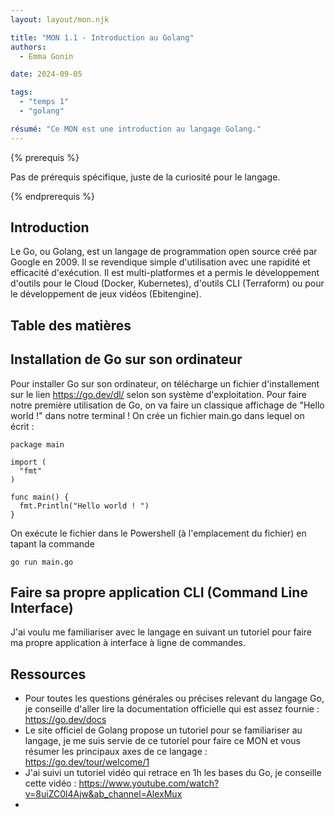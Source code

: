 ```yaml
---
layout: layout/mon.njk

title: "MON 1.1 - Introduction au Golang"
authors:
  - Emma Gonin

date: 2024-09-05

tags: 
  - "temps 1"
  - "golang"

résumé: "Ce MON est une introduction au langage Golang."
---
```


{% prerequis %}

Pas de prérequis spécifique, juste de la curiosité pour le langage. 

{% endprerequis %}

## Introduction
Le Go, ou Golang, est un langage de programmation open source créé par Google en 2009. Il se revendique simple d'utilisation avec une rapidité et efficacité d'exécution. Il est multi-platformes et a permis le développement d'outils pour le Cloud (Docker, Kubernetes), d'outils CLI (Terraform) ou pour le développement de jeux vidéos (Ebitengine).

## Table des matières

## Installation de Go sur son ordinateur
Pour installer Go sur son ordinateur, on télécharge un fichier d'installement sur le lien https://go.dev/dl/ selon son système d'exploitation.
Pour faire notre première utilisation de Go, on va faire un classique affichage de "Hello world !" dans notre terminal !
On crée un fichier main.go dans lequel on écrit :
```
package main

import (
  "fmt"
)

func main() {
  fmt.Println("Hello world ! ")
}
```
On exécute le fichier dans le Powershell (à l'emplacement du fichier) en tapant la commande
```
go run main.go
```

   
## Faire sa propre application CLI (Command Line Interface)
J'ai voulu me familiariser avec le langage en suivant un tutoriel pour faire ma propre application à interface à ligne de commandes. 


## Ressources

- Pour toutes les questions générales ou précises relevant du langage Go, je conseille d'aller lire la documentation officielle qui est assez fournie : https://go.dev/docs
- Le site officiel de Golang propose un tutoriel pour se familiariser au langage, je me suis servie de ce tutoriel pour faire ce MON et vous résumer les principaux axes de ce langage : https://go.dev/tour/welcome/1
- J'ai suivi un tutoriel vidéo qui retrace en 1h les bases du Go, je conseille cette vidéo : https://www.youtube.com/watch?v=8uiZC0l4Ajw&ab_channel=AlexMux
- 


